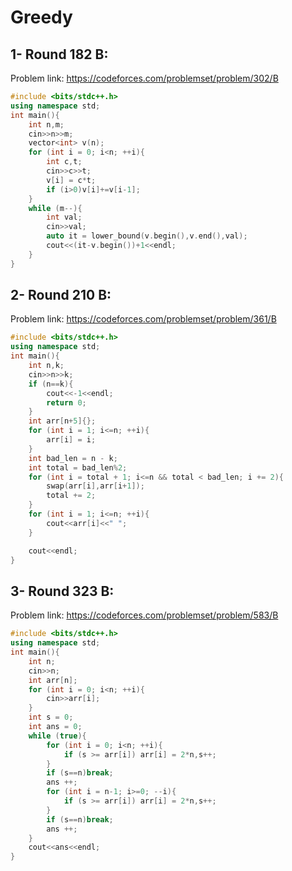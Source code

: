 # Greedy 
## 1- Round 182 B:
Problem link: https://codeforces.com/problemset/problem/302/B
```cpp
#include <bits/stdc++.h>
using namespace std;
int main(){
    int n,m;
    cin>>n>>m;
    vector<int> v(n);
    for (int i = 0; i<n; ++i){
        int c,t;
        cin>>c>>t;
        v[i] = c*t;
        if (i>0)v[i]+=v[i-1];
    }
    while (m--){
        int val;
        cin>>val;
        auto it = lower_bound(v.begin(),v.end(),val);
        cout<<(it-v.begin())+1<<endl;
    }
}
```
## 2- Round 210 B:
Problem link: https://codeforces.com/problemset/problem/361/B
```cpp
#include <bits/stdc++.h>
using namespace std;
int main(){
    int n,k;
    cin>>n>>k;
    if (n==k){
        cout<<-1<<endl;
        return 0;
    }
    int arr[n+5]{};
    for (int i = 1; i<=n; ++i){
        arr[i] = i;
    }
    int bad_len = n - k;
    int total = bad_len%2;
    for (int i = total + 1; i<=n && total < bad_len; i += 2){
        swap(arr[i],arr[i+1]);
        total += 2;
    }
    for (int i = 1; i<=n; ++i){
        cout<<arr[i]<<" ";
    }

    cout<<endl;
}
```
## 3- Round 323 B:
Problem link: https://codeforces.com/problemset/problem/583/B
```cpp
#include <bits/stdc++.h>
using namespace std;
int main(){
    int n;
    cin>>n;
    int arr[n];
    for (int i = 0; i<n; ++i){
        cin>>arr[i];
    }
    int s = 0;
    int ans = 0;
    while (true){
        for (int i = 0; i<n; ++i){
            if (s >= arr[i]) arr[i] = 2*n,s++;
        }
        if (s==n)break;
        ans ++;
        for (int i = n-1; i>=0; --i){
            if (s >= arr[i]) arr[i] = 2*n,s++;
        }
        if (s==n)break;
        ans ++;
    }
    cout<<ans<<endl;
}
```
